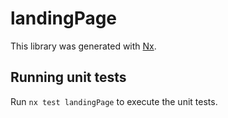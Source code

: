 # landingPage

This library was generated with [Nx](https://nx.dev).

## Running unit tests

Run `nx test landingPage` to execute the unit tests.
